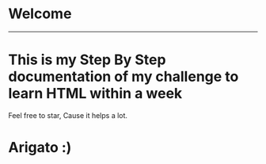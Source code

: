 # Welcome
---
<!-- .....qqqqq.-->
# This is my Step By Step documentation of my challenge to learn HTML within a week
Feel free to star, Cause it helps a lot.
  
# Arigato :)
